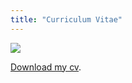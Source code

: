 ```yaml
---
title: "Curriculum Vitae"
---
```


![](Curriculum-vitae-1-page.png)





[Download my cv](https://github.com/GaetanLovey/myportfolio/raw/master/static/fichiers/Curriculum-vitae-1-page.png).
